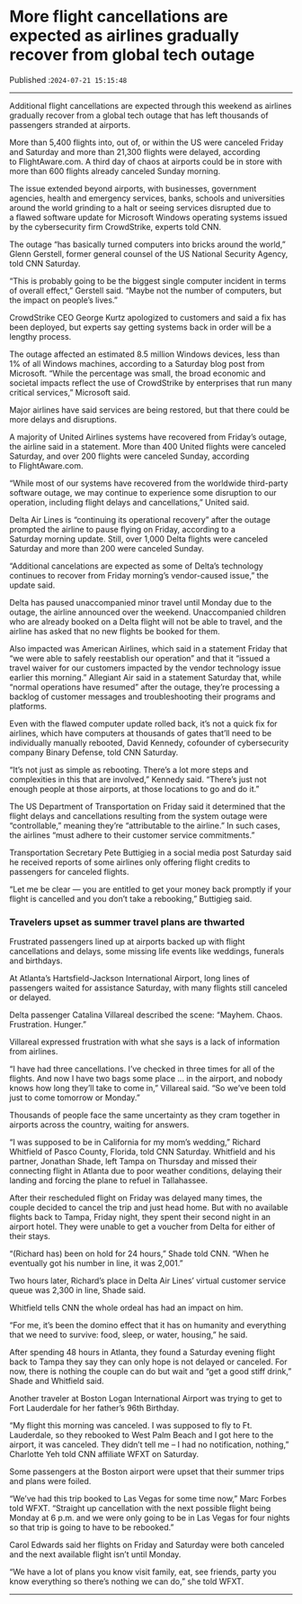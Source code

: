 # More flight cancellations are expected as airlines gradually recover from global tech outage

Published :`2024-07-21 15:15:48`

---

Additional flight cancellations are expected through this weekend as airlines gradually recover from a global tech outage that has left thousands of passengers stranded at airports.

More than 5,400 flights into, out of, or within the US were canceled Friday and Saturday and more than 21,300 flights were delayed, according to FlightAware.com. A third day of chaos at airports could be in store with more than 600 flights already canceled Sunday morning.

The issue extended beyond airports, with businesses, government agencies, health and emergency services, banks, schools and universities around the world grinding to a halt or seeing services disrupted due to a flawed software update for Microsoft Windows operating systems issued by the cybersecurity firm CrowdStrike, experts told CNN.

The outage “has basically turned computers into bricks around the world,” Glenn Gerstell, former general counsel of the US National Security Agency, told CNN Saturday.

“This is probably going to be the biggest single computer incident in terms of overall effect,” Gerstell said. “Maybe not the number of computers, but the impact on people’s lives.”

CrowdStrike CEO George Kurtz apologized to customers and said a fix has been deployed, but experts say getting systems back in order will be a lengthy process.

The outage affected an estimated 8.5 million Windows devices, less than 1% of all Windows machines, according to a Saturday blog post from Microsoft. “While the percentage was small, the broad economic and societal impacts reflect the use of CrowdStrike by enterprises that run many critical services,” Microsoft said.

Major airlines have said services are being restored, but that there could be more delays and disruptions.

A majority of United Airlines systems have recovered from Friday’s outage, the airline said in a statement. More than 400 United flights were canceled Saturday, and over 200 flights were canceled Sunday, according to FlightAware.com.

“While most of our systems have recovered from the worldwide third-party software outage, we may continue to experience some disruption to our operation, including flight delays and cancellations,” United said.

Delta Air Lines is “continuing its operational recovery” after the outage prompted the airline to pause flying on Friday, according to a Saturday morning update. Still, over 1,000 Delta flights were canceled Saturday and more than 200 were canceled Sunday.

“Additional cancelations are expected as some of Delta’s technology continues to recover from Friday morning’s vendor-caused issue,” the update said.

Delta has paused unaccompanied minor travel until Monday due to the outage, the airline announced over the weekend. Unaccompanied children who are already booked on a Delta flight will not be able to travel, and the airline has asked that no new flights be booked for them.

Also impacted was American Airlines, which said in a statement  Friday that “we were able to safely reestablish our operation” and that it “issued a travel waiver for our customers impacted by the vendor technology issue earlier this morning.” Allegiant Air said in a statement Saturday that, while “normal operations have resumed” after the outage, they’re processing a backlog of customer messages and troubleshooting their programs and platforms.

Even with the flawed computer update rolled back, it’s not a quick fix for airlines, which have computers at thousands of gates that’ll need to be individually manually rebooted, David Kennedy, cofounder of cybersecurity company Binary Defense, told CNN Saturday.

“It’s not just as simple as rebooting. There’s a lot more steps and complexities in this that are involved,” Kennedy said. “There’s just not enough people at those airports, at those locations to go and do it.”

The US Department of Transportation on Friday said it determined that the flight delays and cancellations resulting from the system outage were “controllable,” meaning they’re “attributable to the airline.” In such cases, the airlines “must adhere to their customer service commitments.”

Transportation Secretary Pete Buttigieg in a social media post Saturday said he received reports of some airlines only offering flight credits to passengers for canceled flights.

“Let me be clear — you are entitled to get your money back promptly if your flight is cancelled and you don’t take a rebooking,” Buttigieg said.

### Travelers upset as summer travel plans are thwarted

Frustrated passengers lined up at airports backed up with flight cancellations and delays, some missing life events like weddings, funerals and birthdays.

At Atlanta’s Hartsfield-Jackson International Airport, long lines of passengers waited for assistance Saturday, with many flights still canceled or delayed.

Delta passenger Catalina Villareal described the scene: “Mayhem. Chaos. Frustration. Hunger.”

Villareal expressed frustration with what she says is a lack of information from airlines.

“I have had three cancellations. I’ve checked in three times for all of the flights. And now I have two bags some place … in the airport, and nobody knows how long they’ll take to come in,” Villareal said. “So we’ve been told just to come tomorrow or Monday.”

Thousands of people face the same uncertainty as they cram together in airports across the country, waiting for answers.

“I was supposed to be in California for my mom’s wedding,” Richard Whitfield of Pasco County, Florida, told CNN Saturday. Whitfield and his partner, Jonathan Shade, left Tampa on Thursday and missed their connecting flight in Atlanta due to poor weather conditions, delaying their landing and forcing the plane to refuel in Tallahassee.

After their rescheduled flight on Friday was delayed many times, the couple decided to cancel the trip and just head home. But with no available flights back to Tampa, Friday night, they spent their second night in an airport hotel. They were unable to get a voucher from Delta for either of their stays.

“(Richard has) been on hold for 24 hours,” Shade told CNN. “When he eventually got his number in line, it was 2,001.”

Two hours later, Richard’s place in Delta Air Lines’ virtual customer service queue was 2,300 in line, Shade said.

Whitfield tells CNN the whole ordeal has had an impact on him.

“For me, it’s been the domino effect that it has on humanity and everything that we need to survive: food, sleep, or water, housing,” he said.

After spending 48 hours in Atlanta, they found a Saturday evening flight back to Tampa they say they can only hope is not delayed or canceled. For now, there is nothing the couple can do but wait and “get a good stiff drink,” Shade and Whitfield said.

Another traveler at Boston Logan International Airport was trying to get to Fort Lauderdale for her father’s 96th Birthday.

“My flight this morning was canceled. I was supposed to fly to Ft. Lauderdale, so they rebooked to West Palm Beach and I got here to the airport, it was canceled. They didn’t tell me – I had no notification, nothing,” Charlotte Yeh told CNN affiliate WFXT on Saturday.

Some passengers at the Boston airport were upset that their summer trips and plans were foiled.

“We’ve had this trip booked to Las Vegas for some time now,” Marc Forbes told WFXT. “Straight up cancellation with the next possible flight being Monday at 6 p.m. and we were only going to be in Las Vegas for four nights so that trip is going to have to be rebooked.”

Carol Edwards said her flights on Friday and Saturday were both canceled and the next available flight isn’t until Monday.

“We have a lot of plans you know visit family, eat, see friends, party you know everything so there’s nothing we can do,” she told WFXT.

---

